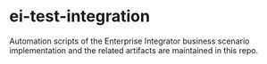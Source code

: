 # ei-test-integration

Automation scripts of the Enterprise Integrator business scenario implementation and the related artifacts are maintained in this repo.


